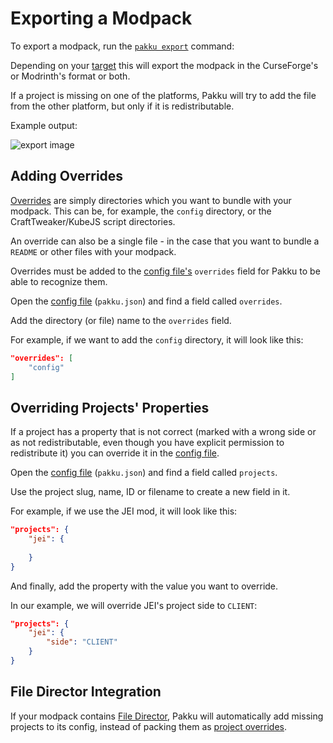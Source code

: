 # Exporting a Modpack

To export a modpack, run the [`pakku export`] command:

<include from="pakku-export.md" element-id="snippet-cmd"></include>

Depending on your [target](Lock-File.md#properties)
this will export the modpack in the CurseForge's or Modrinth's format or both.

<note>
If a project is missing on one of the platforms,
Pakku will try to add the file from the other platform,
but only if it is redistributable.
</note>

Example output:

<img src="screenshot_export.png" alt="export image"/>

## Adding Overrides

[Overrides](Pakku-Terminology.md#override) are simply
directories which you want to bundle with your modpack.
This can be, for example, the `config` directory,
or the CraftTweaker/KubeJS script directories.

An override can also be a single file -
 in the case that you want to bundle a `README` or other files with your modpack.

Overrides must be added to the [config file's](Config-File.md)
`overrides` field for Pakku to be able to recognize them.

<procedure title="To add an override:">
<step>

Open the [config file](Config-File.md) (`pakku.json`)
and find a field called `overrides`.

</step>
<step>

Add the directory (or file) name to the `overrides` field.

For example, if we want to add the `config` directory,
it will look like this:
```JSON
"overrides": [
    "config"
]
```

</step>
</procedure>

## Overriding Projects' Properties

If a project has a property that is not correct
(marked with a wrong side or as not redistributable,
even though you have explicit permission to redistribute it)
you can override it in the [config file](Config-File.md).

<procedure title="To override a property:">
<step>

Open the [config file](Config-File.md) (`pakku.json`)
and find a field called `projects`.

</step>
<step>

Use the project slug, name, ID or filename to create
a new field in it.

For example, if we use the JEI mod,
it will look like this:
```JSON
"projects": {
    "jei": {
       
    }
}
```

</step>
<step>

And finally, add the property with the value you want to override.

In our example, we will override JEI's project side to `CLIENT`:
```JSON
"projects": {
    "jei": {
        "side": "CLIENT"
    }
}
```

</step>
</procedure>

[//]: # (## Exporting a Server Pack)

[//]: # ()
[//]: # (To export a server pack, run the [`pakku export`] command)

[//]: # (with the [`-s`] or [`--server-pack`] flag:)

[//]: # ()
[//]: # (<var name="arg" value="[<path>] --server-pack"/>)

[//]: # (<include from="pakku-export.md" element-id="snippet-cmd"></include>)

[//]: # ()
[//]: # (The `[<path>]` argument is optional.)

[//]: # ()
[//]: # (This will export only:)

[//]: # ()
[//]: # (- projects with the `BOTH` or `SERVER` side. Project with no side will be exported as `BOTH`.)

[//]: # (- `overrides` and `server_overrides` defined in the [config file]&#40;Config-File.md&#41; &#40;`pakku.json`&#41;,)

[//]: # (- [project overrides]&#40;Pakku-Terminology.md#project-override&#41; included in the )

[//]: # (`.pakku/overrides` or `.pakku/server-overrides` directory.)

## File Director Integration

If your modpack contains [File Director](https://github.com/TerraFirmaCraft-The-Final-Frontier/FileDirector),
Pakku will automatically add missing projects to its config,
instead of packing them as [project overrides](Pakku-Terminology.md#project-override).

[`pakku export`]: pakku-export.md
[`-s`]: pakku-export.md#options
[`--server-pack`]: pakku-export.md#options